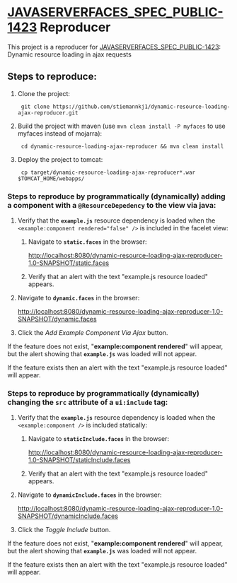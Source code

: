 # [JAVASERVERFACES_SPEC_PUBLIC-1423](https://java.net/jira/browse/JAVASERVERFACES_SPEC_PUBLIC-1423) Reproducer

This project is a reproducer for [JAVASERVERFACES_SPEC_PUBLIC-1423](https://java.net/jira/browse/JAVASERVERFACES_SPEC_PUBLIC-1423): Dynamic resource loading in ajax requests

## Steps to reproduce:

1. Clone the project:

        git clone https://github.com/stiemannkj1/dynamic-resource-loading-ajax-reproducer.git

2. Build the project with maven (use `mvn clean install -P myfaces` to use myfaces instead of mojarra):

        cd dynamic-resource-loading-ajax-reproducer && mvn clean install

3. Deploy the project to tomcat:

        cp target/dynamic-resource-loading-ajax-reproducer*.war $TOMCAT_HOME/webapps/

### Steps to reproduce by programmatically (dynamically) adding a component with a `@ResourceDepedency` to the view via java:

1. Verify that the **`example.js`** resource dependency is loaded when the `<example:component rendered="false" />` is included in the facelet view:

    1. Navigate to **`static.faces`** in the browser:

        [http://localhost:8080/dynamic-resource-loading-ajax-reproducer-1.0-SNAPSHOT/static.faces](http://localhost:8080/dynamic-resource-loading-ajax-reproducer-1.0-SNAPSHOT/static.faces)

    2. Verify that an alert with the text "example.js resource loaded" appears.

2. Navigate to **`dynamic.faces`** in the browser:

      [http://localhost:8080/dynamic-resource-loading-ajax-reproducer-1.0-SNAPSHOT/dynamic.faces](http://localhost:8080/dynamic-resource-loading-ajax-reproducer-1.0-SNAPSHOT/dynamic.faces)

3. Click the *Add Example Component Via Ajax* button.

If the feature does not exist, "**example:component rendered**" will appear, but the alert showing that **`example.js`** was loaded will not appear.

If the feature exists then an alert with the text "example.js resource loaded" will appear.

### Steps to reproduce by programmatically (dynamically) changing the `src` attribute of a `ui:include` tag:

1. Verify that the **`example.js`** resource dependency is loaded when the `<example:component />` is included statically:

    1. Navigate to **`staticInclude.faces`** in the browser:

        [http://localhost:8080/dynamic-resource-loading-ajax-reproducer-1.0-SNAPSHOT/staticInclude.faces](http://localhost:8080/dynamic-resource-loading-ajax-reproducer-1.0-SNAPSHOT/staticInclude.faces)

    2. Verify that an alert with the text "example.js resource loaded" appears.

2. Navigate to **`dynamicInclude.faces`** in the browser:

      [http://localhost:8080/dynamic-resource-loading-ajax-reproducer-1.0-SNAPSHOT/dynamicInclude.faces](http://localhost:8080/dynamic-resource-loading-ajax-reproducer-1.0-SNAPSHOT/dynamicInclude.faces)

3. Click the *Toggle Include* button.

If the feature does not exist, "**example:component rendered**" will appear, but the alert showing that **`example.js`** was loaded will not appear.

If the feature exists then an alert with the text "example.js resource loaded" will appear.
